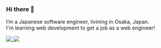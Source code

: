 ### Hi there 👋

I’m a Japanese software engineer, livining in Osaka, Japan.  
I'm learning web development to get a job as a web engineer!

<a href="https://github.com/anuraghazra/github-readme-stats">
  <img align="top" src="https://github-readme-stats.vercel.app/api/top-langs/?username=a-tanikd&hide=css" />
</a>
<a href="https://github.com/anuraghazra/github-readme-stats">
  <img align="top" src="https://github-readme-stats.vercel.app/api?username=a-tanikd&count_private=true&show_icons=true" />
</a>
